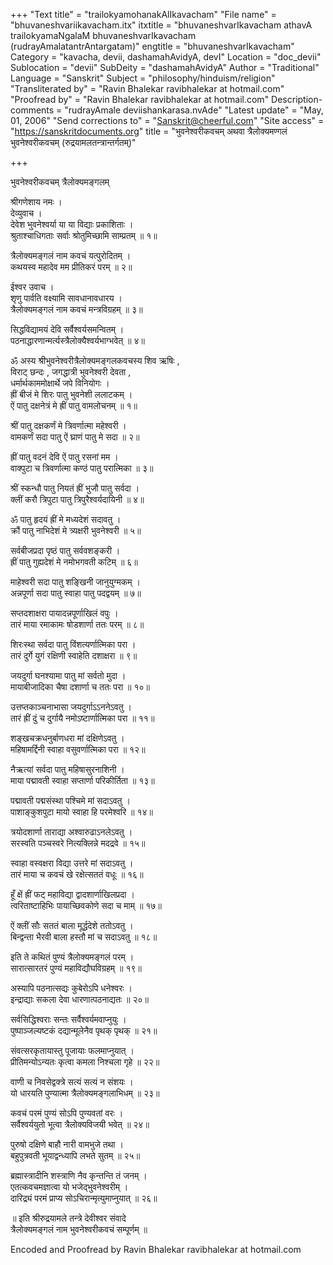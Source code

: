 +++
"Text title" = "trailokyamohanakAlIkavacham"
"File name" = "bhuvaneshvariikavacham.itx"
itxtitle = "bhuvaneshvarIkavacham athavA trailokyamaNgalaM bhuvaneshvarIkavacham (rudrayAmalatantrAntargatam)"
engtitle = "bhuvaneshvarIkavacham"
Category = "kavacha, devii, dashamahAvidyA, devI"
Location = "doc_devii"
Sublocation = "devii"
SubDeity = "dashamahAvidyA"
Author = "Traditional"
Language = "Sanskrit"
Subject = "philosophy/hinduism/religion"
"Transliterated by" = "Ravin Bhalekar ravibhalekar at hotmail.com"
"Proofread by" = "Ravin Bhalekar ravibhalekar at hotmail.com"
Description-comments = "rudrayAmale deviishankarasa.nvAde"
"Latest update" = "May, 01, 2006"
"Send corrections to" = "Sanskrit@cheerful.com"
"Site access" = "https://sanskritdocuments.org"
title = "भुवनेश्वरीकवचम् अथवा त्रैलोक्यमण्गलं भुवनेश्वरीकवचम् (रुद्रयामलतन्त्रान्तर्गतम्)"

+++
  
 भुवनेश्वरीकवचम् त्रैलोक्यमङ्गलम्   
  
श्रीगणेशाय नमः ।  
देव्युवाच ।  
देवेश भुवनेश्वर्या या या विद्याः प्रकाशिताः ।  
श्रुताश्चाधिगताः सर्वाः श्रोतुमिच्छामि साम्प्रतम् ॥ १॥  
  
त्रैलोक्यमङ्गलं नाम कवचं यत्पुरोदितम् ।  
कथयस्व महादेव मम प्रीतिकरं परम् ॥ २॥  
  
ईश्वर उवाच ।  
शृणु पार्वति वक्ष्यामि सावधानावधारय ।  
त्रैलोक्यमङ्गलं नाम कवचं मन्त्रविग्रहम् ॥ ३॥  
  
सिद्धविद्यामयं देवि सर्वैश्वर्यसमन्वितम् ।  
पठनाद्धारणान्मर्त्यस्त्रैलोक्यैश्वर्यभाग्भवेत् ॥ ४॥  
  
ॐ अस्य श्रीभुवनेश्वरीत्रैलोक्यमङ्गलकवचस्य शिव ऋषिः ,  
विराट् छन्दः , जगद्धात्री भुवनेश्वरी देवता ,  
धर्मार्थकाममोक्षार्थे जपे विनियोगः ।  
ह्रीं बीजं मे शिरः पातु भुवनेशी ललाटकम् ।  
ऐं पातु दक्षनेत्रं मे ह्रीं पातु वामलोचनम् ॥ १॥  
  
श्रीं पातु दक्षकर्णं मे त्रिवर्णात्मा महेश्वरी ।  
वामकर्णं सदा पातु ऐं घ्राणं पातु मे सदा ॥ २॥  
  
ह्रीं पातु वदनं देवि ऐं पातु रसनां मम ।  
वाक्पुटा च त्रिवर्णात्मा कण्ठं पातु परात्मिका ॥ ३॥  
  
श्रीं स्कन्धौ पातु नियतं ह्रीं भुजौ पातु सर्वदा ।  
क्लीं करौ त्रिपुटा पातु त्रिपुरैश्वर्यदायिनी ॥ ४॥  
  
ॐ पातु हृदयं ह्रीं मे मध्यदेशं सदावतु ।  
क्रौं पातु नाभिदेशं मे त्र्यक्षरी भुवनेश्वरी ॥ ५॥  
  
सर्वबीजप्रदा पृष्ठं पातु सर्ववशङ्करी ।  
ह्रीं पातु गुह्यदेशं मे नमोभगवती कटिम् ॥ ६॥  
  
माहेश्वरी सदा पातु शङ्खिनी जानुयुग्मकम् ।  
अन्नपूर्णा सदा पातु स्वाहा पातु पदद्वयम् ॥ ७॥  
  
सप्तदशाक्षरा पायादन्नपूर्णाखिलं वपुः ।  
तारं माया रमाकामः षोडशार्णा ततः परम् ॥ ८॥  
  
शिरःस्था सर्वदा पातु विंशत्यर्णात्मिका परा ।  
तारं दुर्गे युगं रक्षिणी स्वाहेति दशाक्षरा ॥ ९॥  
  
जयदुर्गा घनश्यामा पातु मां सर्वतो मुदा ।  
मायाबीजादिका चैषा दशार्णा च ततः परा ॥ १०॥  
  
उत्तप्तकाञ्चनाभासा जयदुर्गाऽऽननेऽवतु ।  
तारं ह्रीं दुं च दुर्गायै नमोऽष्टार्णात्मिका परा ॥ ११॥  
  
शङ्खचक्रधनुर्बाणधरा मां दक्षिणेऽवतु ।  
महिषामर्द्दिनी स्वाहा वसुवर्णात्मिका परा ॥ १२॥  
  
नैऋत्यां सर्वदा पातु महिषासुरनाशिनी ।  
माया पद्मावती स्वाहा सप्तार्णा परिकीर्तिता ॥ १३॥  
  
पद्मावती पद्मसंस्था पश्चिमे मां सदाऽवतु ।  
पाशाङ्कुशपुटा मायो स्वाहा हि परमेश्वरि ॥ १४॥  
  
त्रयोदशार्णा ताराद्या अश्वारुढाऽनलेऽवतु ।  
सरस्वति पञ्चस्वरे नित्यक्लिन्ने मदद्रवे ॥ १५॥  
  
स्वाहा वस्वक्षरा विद्या उत्तरे मां सदाऽवतु ।  
तारं माया च कवचं खे रक्षेत्सततं वधूः ॥ १६॥  
  
हूँ क्षें ह्रीं फट् महाविद्या द्वादशार्णाखिलप्रदा ।  
त्वरिताष्टाहिभिः पायाच्छिवकोणे सदा च माम् ॥ १७॥  
  
ऐं क्लीं सौः सततं बाला मूर्द्धदेशे ततोऽवतु ।  
बिन्द्वन्ता भैरवी बाला हस्तौ मां च सदाऽवतु ॥ १८॥  
  
इति ते कथितं पुण्यं त्रैलोक्यमङ्गलं परम् ।  
सारात्सारतरं पुण्यं महाविद्यौघविग्रहम् ॥ १९॥  
  
अस्यापि पठनात्सद्यः कुबेरोऽपि धनेश्वरः ।  
इन्द्राद्याः सकला देवा धारणात्पठनाद्यतः ॥ २०॥  
  
सर्वसिद्धिश्वराः सन्तः सर्वैश्वर्यमवाप्नुयुः ।  
पुष्पाञ्जल्यष्टकं दद्यान्मूलेनैव पृथक् पृथक् ॥ २१॥  
  
संवत्सरकृतायास्तु पूजायाः फलमाप्नुयात् ।  
प्रीतिमन्योऽन्यतः कृत्वा कमला निश्चला गृहे ॥ २२॥  
  
वाणी च निवसेद्वक्त्रे सत्यं सत्यं न संशयः ।  
यो धारयति पुण्यात्मा त्रैलोक्यमङ्गलाभिधम् ॥ २३॥  
  
कवचं परमं पुण्यं सोऽपि पुण्यवतां वरः ।  
सर्वैश्वर्ययुतो भूत्वा त्रैलोक्यविजयी भवेत् ॥ २४॥  
  
पुरुषो दक्षिणे बाहौ नारी वामभुजे तथा ।  
बहुपुत्रवती भूयाद्वन्ध्यापि लभते सुतम् ॥ २५॥  
  
ब्रह्मास्त्रादीनि शस्त्राणि नैव कृन्तन्ति तं जनम् ।  
एतत्कवचमज्ञात्वा यो भजेद्भुवनेश्वरीम् ।  
दारिद्र्यं परमं प्राप्य सोऽचिरान्मृत्युमाप्नुयात् ॥ २६॥  
  
॥ इति श्रीरुद्रयामले तन्त्रे देवीश्वर संवादे  
त्रैलोक्यमङ्गलं नाम भुवनेश्वरीकवचं सम्पूर्णम् ॥  
  
  
Encoded and Proofread by Ravin Bhalekar ravibhalekar at hotmail.com  
  
